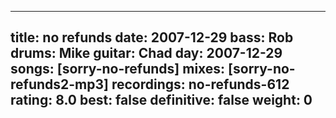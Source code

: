 
---
title: no refunds
date: 2007-12-29
bass:	Rob
drums:	Mike
guitar:	Chad
day: 2007-12-29
songs: [sorry-no-refunds]
mixes: [sorry-no-refunds2-mp3]
recordings: no-refunds-612
rating: 8.0
best: false
definitive: false
weight: 0
---
